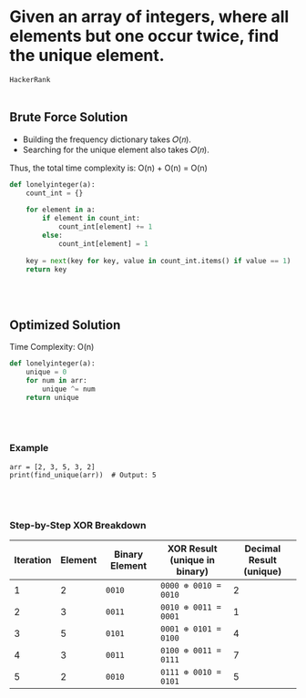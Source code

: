 # Given an array of integers, where all elements but one occur twice, find the unique element.

`HackerRank`
<br><br>

## Brute Force Solution

- Building the frequency dictionary takes 𝑂(𝑛).
- Searching for the unique element also takes 𝑂(𝑛).

Thus, the total time complexity is: O(n) + O(n) = O(n)

```python
def lonelyinteger(a):
    count_int = {}
    
    for element in a:
        if element in count_int:
            count_int[element] += 1
        else:
            count_int[element] = 1
    
    key = next(key for key, value in count_int.items() if value == 1)
    return key
```
<br><br>


## Optimized Solution
Time Complexity: O(n)

```python
def lonelyinteger(a):
    unique = 0
    for num in arr:
        unique ^= num
    return unique
```
<br><br>

### Example
```
arr = [2, 3, 5, 3, 2]
print(find_unique(arr))  # Output: 5
```
<br><br>

### Step-by-Step XOR Breakdown

| Iteration | Element | Binary Element | XOR Result (unique in binary) | Decimal Result (unique) |
|-----------|---------|----------------|-------------------------------|-------------------------|
| 1         | 2       | `0010`         | `0000 ⊕ 0010 = 0010`          | 2                       |
| 2         | 3       | `0011`         | `0010 ⊕ 0011 = 0001`          | 1                       |
| 3         | 5       | `0101`         | `0001 ⊕ 0101 = 0100`          | 4                       |
| 4         | 3       | `0011`         | `0100 ⊕ 0011 = 0111`          | 7                       |
| 5         | 2       | `0010`         | `0111 ⊕ 0010 = 0101`          | 5                       |

